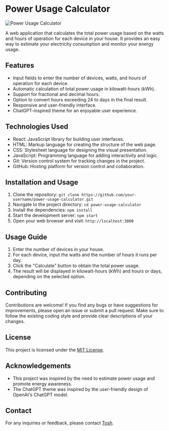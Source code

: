 # Power Usage Calculator

![Power Usage Calculator](https://example.com/screenshot.png)

A web application that calculates the total power usage based on the watts and hours of operation for each device in your house. It provides an easy way to estimate your electricity consumption and monitor your energy usage.

## Features

- Input fields to enter the number of devices, watts, and hours of operation for each device.
- Automatic calculation of total power usage in kilowatt-hours (kWh).
- Support for fractional and decimal hours.
- Option to convert hours exceeding 24 to days in the final result.
- Responsive and user-friendly interface.
- ChatGPT-inspired theme for an enjoyable user experience.

## Technologies Used

- React: JavaScript library for building user interfaces.
- HTML: Markup language for creating the structure of the web page.
- CSS: Stylesheet language for designing the visual presentation.
- JavaScript: Programming language for adding interactivity and logic.
- Git: Version control system for tracking changes in the project.
- GitHub: Hosting platform for version control and collaboration.

## Installation and Usage

1. Clone the repository: `git clone https://github.com/your-username/power-usage-calculator.git`
2. Navigate to the project directory: `cd power-usage-calculator`
3. Install the dependencies: `npm install`
4. Start the development server: `npm start`
5. Open your web browser and visit: `http://localhost:3000`

## Usage Guide

1. Enter the number of devices in your house.
2. For each device, input the watts and the number of hours it runs per day.
3. Click the "Calculate" button to obtain the total power usage.
4. The result will be displayed in kilowatt-hours (kWh) and hours or days, depending on the selected option.

## Contributing

Contributions are welcome! If you find any bugs or have suggestions for improvements, please open an issue or submit a pull request. Make sure to follow the existing coding style and provide clear descriptions of your changes.

## License

This project is licensed under the [MIT License](LICENSE).

## Acknowledgements

- This project was inspired by the need to estimate power usage and promote energy awareness.
- The ChatGPT theme was inspired by the user-friendly design of OpenAI's ChatGPT model.

## Contact

For any inquiries or feedback, please contact [Tosh](mailto:shellcodegroup@gmail.com).

